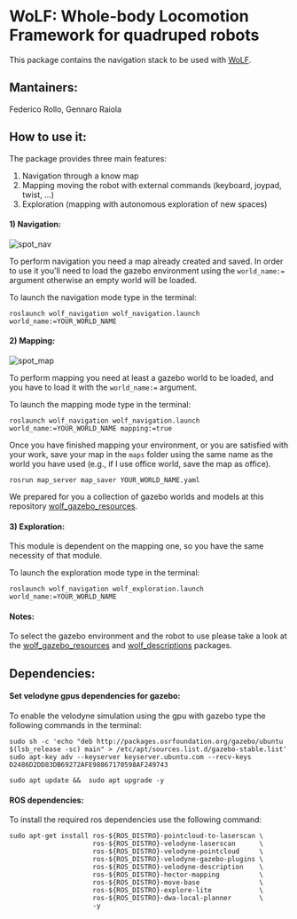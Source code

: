 # WoLF: Whole-body Locomotion Framework for quadruped robots

This package contains the navigation stack to be used with [WoLF](https://github.com/graiola/wolf-setup).

## Mantainers:

Federico Rollo, Gennaro Raiola

## How to use it:
The package provides three main features:
1) Navigation through a know map
2) Mapping moving the robot with external commands (keyboard, joypad, twist, ...)
3) Exploration (mapping with autonomous exploration of new spaces)

#### 1) Navigation:

![spot_nav](https://user-images.githubusercontent.com/76060218/153372357-cba270e2-ee80-4032-a45b-91c43fe6bcfb.png)

To perform navigation you need a map already created and saved. In order to use it you'll need to load the gazebo 
environment using the ```world_name:=``` argument otherwise an empty world will be loaded.

To launch the navigation mode type in the terminal:
```
roslaunch wolf_navigation wolf_navigation.launch world_name:=YOUR_WORLD_NAME
```
#### 2) Mapping:

![spot_map](https://user-images.githubusercontent.com/76060218/153372856-dcd3450b-5202-4e4e-8b88-dd97eb1b3142.png)

To perform mapping you need at least a gazebo world to be loaded, and you have to load it with the ```world_name:=``` 
argument. 

To launch the mapping mode type in the terminal:
```
roslaunch wolf_navigation wolf_navigation.launch world_name:=YOUR_WORLD_NAME mapping:=true
```

Once you have finished mapping your environment, or you are satisfied with your work, save your map in the ```maps```
folder using the same name as the world you have used (e.g., if I use office world, save the map as office).

```
rosrun map_server map_saver YOUR_WORLD_NAME.yaml
```

We prepared for you a collection of gazebo worlds and models at this repository [wolf_gazebo_resources](https://github.com/graiola/wolf_gazebo_resources).

#### 3) Exploration:
This module is dependent on the mapping one, so you have the same necessity of that module.

To launch the exploration mode type in the terminal:
```
roslaunch wolf_navigation wolf_exploration.launch world_name:=YOUR_WORLD_NAME
```

#### Notes:

To select the gazebo environment and the robot to use please take a look at the [wolf_gazebo_resources](https://github.com/graiola/wolf_gazebo_resources) and
[wolf_descriptions](https://github.com/graiola/wolf_descriptions) packages.

## Dependencies:

#### Set velodyne gpus dependencies for gazebo:

To enable the velodyne simulation using the gpu with gazebo type the following commands in the terminal: 
 ```
 sudo sh -c 'echo "deb http://packages.osrfoundation.org/gazebo/ubuntu $(lsb_release -sc) main" > /etc/apt/sources.list.d/gazebo-stable.list'
 sudo apt-key adv --keyserver keyserver.ubuntu.com --recv-keys D2486D2DD83DB69272AFE98867170598AF249743
 ```
 ```
 sudo apt update &&  sudo apt upgrade -y
 ```

#### ROS dependencies:

To install the required ros dependencies use the following command:

```
sudo apt-get install ros-${ROS_DISTRO}-pointcloud-to-laserscan \
                     ros-${ROS_DISTRO}-velodyne-laserscan      \
                     ros-${ROS_DISTRO}-velodyne-pointcloud     \
                     ros-${ROS_DISTRO}-velodyne-gazebo-plugins \
                     ros-${ROS_DISTRO}-velodyne-description    \
                     ros-${ROS_DISTRO}-hector-mapping          \
                     ros-${ROS_DISTRO}-move-base               \
                     ros-${ROS_DISTRO}-explore-lite            \
                     ros-${ROS_DISTRO}-dwa-local-planner       \
                     -y
```
